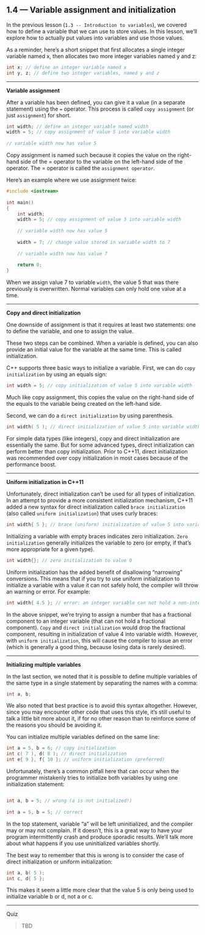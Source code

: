 ## 1.4 — Variable assignment and initialization


In the previous lesson (`1.3 -- Introduction to variables`), we covered how to define a variable that we can use to store values. In this lesson, we’ll explore how to actually put values into variables and use those values.

As a reminder, here’s a short snippet that first allocates a single integer variable named x, then allocates two more integer variables named y and z:

```c++
int x; // define an integer variable named x
int y, z; // define two integer variables, named y and z
```

---

**Variable assignment**

After a variable has been defined, you can give it a value (in a separate statement) using the `=` operator. This process is called `copy assignment` (or just `assignment`) for short.

```c++
int width; // define an integer variable named width
width = 5; // copy assignment of value 5 into variable width
 
// variable width now has value 5
```

Copy assignment is named such because it copies the value on the right-hand side of the = operator to the variable on the left-hand side of the operator. The = operator is called the `assignment operator`.

Here’s an example where we use assignment twice:

```c++
#include <iostream>
 
int main()
{
	int width;
	width = 5; // copy assignment of value 5 into variable width
 
	// variable width now has value 5
 
	width = 7; // change value stored in variable width to 7
 
	// variable width now has value 7
 
	return 0;
}
```

When we assign value 7 to variable `width`, the value 5 that was there previously is overwritten. 
Normal variables can only hold one value at a time.

---

**Copy and direct initialization**

One downside of assignment is that it requires at least two statements: 
one to define the variable, and one to assign the value.

These two steps can be combined. When a variable is defined, you can also provide an initial value for the variable at the same time. This is called initialization.

C++ supports three basic ways to initialize a variable. First, we can do `copy initialization` by using an equals sign:

```c++
int width = 5; // copy initialization of value 5 into variable width
```

Much like copy assignment, this copies the value on the right-hand side of the equals to the variable being created on the left-hand side.

Second, we can do a `direct initialization` by using parenthesis.

```c++
int width( 5 ); // direct initialization of value 5 into variable width
```

For simple data types (like integers), copy and direct initialization are essentially the same. But for some advanced types, direct initialization can perform better than copy initialization. Prior to C++11, direct initialization was recommended over copy initialization in most cases because of the performance boost.

---

**Uniform initialization in C++11**

Unfortunately, direct initialization can’t be used for all types of initialization. 
In an attempt to provide a more consistent initialization mechanism, C++11 added a new syntax for direct initialization called `brace initialization` (also called `uniform initialization`) that uses curly braces:

```c++
int width{ 5 }; // brace (uniform) initialization of value 5 into variable width
```

Initializing a variable with empty braces indicates zero initialization. 
`Zero initialization` generally initializes the variable to zero (or empty, if that’s more appropriate for a given type).

```c++
int width{}; // zero initialization to value 0
```

Uniform initialization has the added benefit of disallowing “narrowing” conversions. This means that if you try to use uniform initialization to initialize a variable with a value it can not safely hold, the compiler will throw an warning or error. For example:

```c++
int width{ 4.5 }; // error: an integer variable can not hold a non-integer value
```

In the above snippet, we’re trying to assign a number that has a fractional component to an integer variable (that can not hold a fractional component). 
`Copy` and `direct initialization` would drop the fractional component, resulting in initialization of value 4 into variable width. 
However, with `uniform initialization`, this will cause the compiler to issue an error (which is generally a good thing, because losing data is rarely desired).


---

**Initializing multiple variables**

In the last section, we noted that it is possible to define multiple variables of the same type in a single statement by separating the names with a comma:

```c++
int a, b;
```

We also noted that best practice is to avoid this syntax altogether. However, since you may encounter other code that uses this style, it’s still useful to talk a little bit more about it, if for no other reason than to reinforce some of the reasons you should be avoiding it.

You can initialize multiple variables defined on the same line:

```c++
int a = 5, b = 6; // copy initialization
int c( 7 ), d( 8 ); // direct initialization
int e{ 9 }, f{ 10 }; // uniform initialization (preferred)
```

Unfortunately, there’s a common pitfall here that can occur when the programmer mistakenly tries to initialize both variables by using one initialization statement:

```c++

int a, b = 5; // wrong (a is not initialized!)
 
int a = 5, b = 5; // correct
```


In the top statement, variable “a” will be left uninitialized, and the compiler may or may not complain. If it doesn’t, this is a great way to have your program intermittently crash and produce sporadic results. We’ll talk more about what happens if you use uninitialized variables shortly.

The best way to remember that this is wrong is to consider the case of direct initialization or uniform initialization:

```c++
int a, b( 5 );
int c, d{ 5 };
```

This makes it seem a little more clear that the value 5 is only being used to initialize variable b or d, not a or c.

---

Quiz

> TBD




